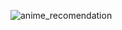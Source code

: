 ![anime_recomendation](https://github.com/user-attachments/assets/2cebff9b-f7f7-40df-8aee-cc42d9d7baa9)

